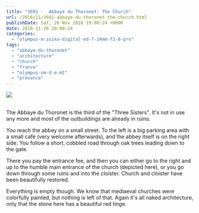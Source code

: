 ```yaml
---
title: "3691 -  Abbaye du Thoronet: The Church"
url: /2016/11/3691-abbaye-du-thoronet-the-church.html
publishDate: Sat, 26 Nov 2016 19:00:24 +0000
date: 2016-11-26 20:00:24
categories: 
  - "olympus-m-zuiko-digital-ed-7-14mm-f2-8-pro"
tags: 
  - "abbaye-du-thoronet"
  - "architecture"
  - "church"
  - "france"
  - "olympus-om-d-e-m1"
  - "provence"
---
```

<div class="container">
<div class="center"><a target="_blank" href="https://d25zfm9zpd7gm5.cloudfront.net/1200x1200/2016/20160622_144058_lr.jpg"><img class="webfeedsFeaturedVisual" src="https://d25zfm9zpd7gm5.cloudfront.net/0600x0600/2016/20160622_144058_lr.jpg" /></a></div>
</div>
<br />

The Abbaye du Thoronet is the third of the "Three Sisters". It's not in use any more and most of the outbuildings are already in ruins.

<a target="_blank" href="https://d25zfm9zpd7gm5.cloudfront.net/1200x1200/2016/20160622_145941_lr.jpg"><img style="margin: 0pt 0px 0pt 10px; float: right;" src="https://d25zfm9zpd7gm5.cloudfront.net/0150x0150/2016/20160622_145941_lr.jpg" alt="" border="0" /></a> You reach the abbey on a small street. To the left is a big parking area with a small café (very welcome afterwards), and the abbey itself is on the right side. You follow a short, cobbled road through oak trees leading down to the gate. 

<a target="_blank" href="https://d25zfm9zpd7gm5.cloudfront.net/1200x1200/2016/20160622_144130_lr.jpg"><img style="margin: 0pt 10px 0pt 0px; float: left;" src="https://d25zfm9zpd7gm5.cloudfront.net/0150x0150/2016/20160622_144130_lr.jpg" alt="" border="0" /></a> There you pay the entrance fee, and then you can either go to the right and up to the humble main entrance of the church (depicted here), or you go down through some ruins and into the cloister. Church and cloister have been beautifully restored.

Everything is empty though. We know that mediaeval churches were colorfully painted, but nothing is left of that. Again it's all naked architecture, only that the stone here has a beautiful red tinge.
